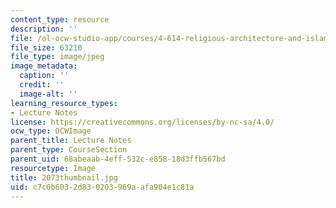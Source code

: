 ```yaml
---
content_type: resource
description: ''
file: /ol-ocw-studio-app/courses/4-614-religious-architecture-and-islamic-cultures-fall-2002/c7c0b6032d830203969aafa904e1c81a_2073thumbnail.jpg
file_size: 63210
file_type: image/jpeg
image_metadata:
  caption: ''
  credit: ''
  image-alt: ''
learning_resource_types:
- Lecture Notes
license: https://creativecommons.org/licenses/by-nc-sa/4.0/
ocw_type: OCWImage
parent_title: Lecture Notes
parent_type: CourseSection
parent_uid: 68abeaab-4eff-532c-e858-18d3ffb567bd
resourcetype: Image
title: 2073thumbnail.jpg
uid: c7c0b603-2d83-0203-969a-afa904e1c81a
---
```

